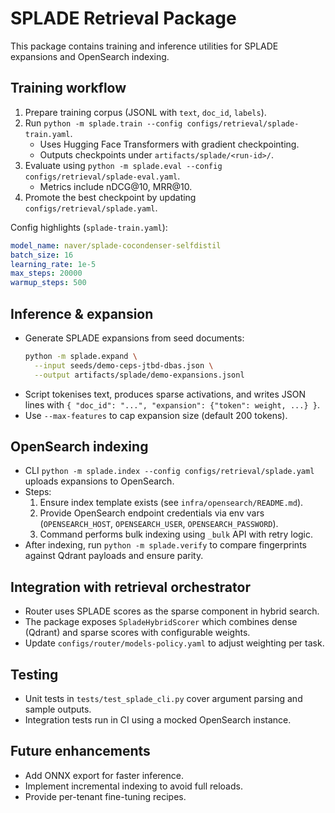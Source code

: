 # SPLADE Retrieval Package

This package contains training and inference utilities for SPLADE expansions and
OpenSearch indexing.

## Training workflow

1. Prepare training corpus (JSONL with `text`, `doc_id`, `labels`).
2. Run `python -m splade.train --config configs/retrieval/splade-train.yaml`.
   - Uses Hugging Face Transformers with gradient checkpointing.
   - Outputs checkpoints under `artifacts/splade/<run-id>/`.
3. Evaluate using `python -m splade.eval --config configs/retrieval/splade-eval.yaml`.
   - Metrics include nDCG@10, MRR@10.
4. Promote the best checkpoint by updating `configs/retrieval/splade.yaml`.

Config highlights (`splade-train.yaml`):

```yaml
model_name: naver/splade-cocondenser-selfdistil
batch_size: 16
learning_rate: 1e-5
max_steps: 20000
warmup_steps: 500
```

## Inference & expansion

- Generate SPLADE expansions from seed documents:
  ```bash
  python -m splade.expand \
    --input seeds/demo-ceps-jtbd-dbas.json \
    --output artifacts/splade/demo-expansions.jsonl
  ```
- Script tokenises text, produces sparse activations, and writes JSON lines with
  `{ "doc_id": "...", "expansion": {"token": weight, ...} }`.
- Use `--max-features` to cap expansion size (default 200 tokens).

## OpenSearch indexing

- CLI `python -m splade.index --config configs/retrieval/splade.yaml` uploads
  expansions to OpenSearch.
- Steps:
  1. Ensure index template exists (see `infra/opensearch/README.md`).
  2. Provide OpenSearch endpoint credentials via env vars (`OPENSEARCH_HOST`, `OPENSEARCH_USER`, `OPENSEARCH_PASSWORD`).
  3. Command performs bulk indexing using `_bulk` API with retry logic.
- After indexing, run `python -m splade.verify` to compare fingerprints against
  Qdrant payloads and ensure parity.

## Integration with retrieval orchestrator

- Router uses SPLADE scores as the sparse component in hybrid search.
- The package exposes `SpladeHybridScorer` which combines dense (Qdrant) and sparse
  scores with configurable weights.
- Update `configs/router/models-policy.yaml` to adjust weighting per task.

## Testing

- Unit tests in `tests/test_splade_cli.py` cover argument parsing and sample outputs.
- Integration tests run in CI using a mocked OpenSearch instance.

## Future enhancements

- Add ONNX export for faster inference.
- Implement incremental indexing to avoid full reloads.
- Provide per-tenant fine-tuning recipes.
